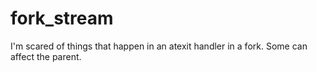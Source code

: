 # fork_stream

I'm scared of things that happen in an atexit handler in a fork.
Some can affect the parent.
